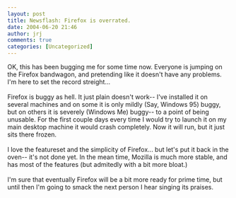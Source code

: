 ```yaml
---
layout: post
title: Newsflash: Firefox is overrated.
date: 2004-06-20 21:46
author: jrj
comments: true
categories: [Uncategorized]
---
```

OK, this has been bugging me for some time now. Everyone is jumping on the Firefox bandwagon, and pretending like it doesn't have any problems. I'm here to set the record streight...<br /><br />Firefox is buggy as hell. It just plain doesn't work-- I've installed it on several machines and on some it is only mildly (Say, Windows 95) buggy, but on others it is severely (Windows Me) buggy-- to a point of being unusable. For the first couple days every time I would try to launch it on my main desktop machine it would crash completely. Now it will run, but it just sits there frozen. <br /><br />I love the featureset and the simplicity of Firefox... but let's put it back in the oven-- it's not done yet. In the mean time, Mozilla is much more stable, and has most of the features (but admitedly with a bit more bloat.)<br /><br />I'm sure that eventually Firefox will be a bit more ready for prime time, but until then I'm going to smack the next person I hear singing its praises.
